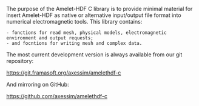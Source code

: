 
The purpose of the Amelet-HDF C library is to provide minimal material for
insert Amelet-HDF as native or alternative input/output file format into numerical
electromagnetic tools. This library contains:

    - fonctions for read mesh, physical models, electromagnetic environment and output requests;
    - and focntions for writing mesh and complex data.

The most current development version is always available from our
git repository:

https://git.framasoft.org/axessim/amelethdf-c

And mirroring on GitHub:

https://github.com/axessim/amelethdf-c

